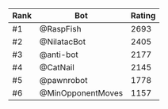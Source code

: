 Rank|Bot|Rating
---|---|---
#1|@RaspFish|2693
#2|@NilatacBot|2405
#3|@anti-bot|2177
#4|@CatNail|2145
#5|@pawnrobot|1778
#6|@MinOpponentMoves|1157

